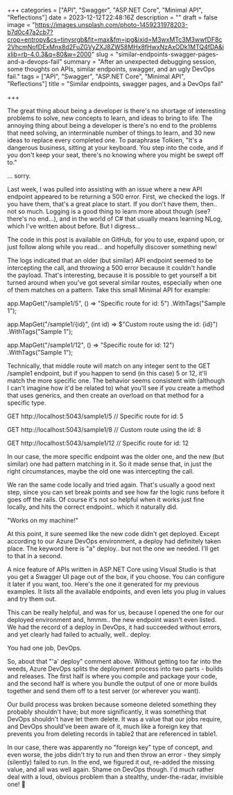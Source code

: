 +++
categories = ["API", "Swagger", "ASP.NET Core", "Minimal API", "Reflections"]
date = 2023-12-12T22:48:16Z
description = ""
draft = false
image = "https://images.unsplash.com/photo-1459231978203-b7d0c47a2cb7?crop=entropy&cs=tinysrgb&fit=max&fm=jpg&ixid=M3wxMTc3M3wwfDF8c2VhcmNofDExMnx8d2FuZGVyZXJ8ZW58MHx8fHwxNzAxODk1MTQ4fDA&ixlib=rb-4.0.3&q=80&w=2000"
slug = "similar-endpoints-swagger-pages-and-a-devops-fail"
summary = "After an unexpected debugging session, some thoughts on APIs, similar endpoints, swagger, and an ugly DevOps fail."
tags = ["API", "Swagger", "ASP.NET Core", "Minimal API", "Reflections"]
title = "Similar endpoints, swagger pages, and a DevOps fail"

+++


The great thing about being a developer is there's no shortage of interesting problems to solve, new concepts to learn, and ideas to bring to life. The annoying thing about being a developer is there's no end to the problems that need solving, an interminable number of things to learn, and 30 new ideas to replace every completed one. To paraphrase Tolkien, "It's a dangerous business, sitting at your keyboard. You step into the code, and if you don't keep your seat, there's no knowing where you might be swept off to."

... sorry.

Last week, I was pulled into assisting with an issue where a new API endpoint appeared to be returning a 500 error. First, we checked the logs. If you have them, that's a great place to start. If you don't have them, then.. not so much. Logging is a good thing to learn more about though (see? there's no end...), and in the world of C# that usually means learning NLog, which I've written about before. But I digress...



The code in this post is available on GitHub, for you to use, expand upon, or just follow along while you read... and hopefully discover something new!



The logs indicated that an older (but similar) API endpoint seemed to be intercepting the call, and throwing a 500 error because it couldn't handle the payload. That's interesting, because it is possible to get yourself a bit turned around when you've got several similar routes, especially when one of them matches on a pattern. Take this small Minimal API for example:

app.MapGet("/sample1/5", () => "Specific route for id: 5")
   .WithTags("Sample 1");

app.MapGet("/sample1/{id}", (int id) => $"Custom route using the id: {id}")
   .WithTags("Sample 1");

app.MapGet("/sample1/12", () => "Specific route for id: 12")
   .WithTags("Sample 1");

Technically, that middle route will match on any integer sent to the GET /sample1 endpoint, but if you happen to send (in this case) 5 or 12, it'll match the more specific one. The behavior seems consistent with (although I can't imagine how it'd be related to) what you'll see if you create a method that uses generics, and then create an overload on that method for a specific type.

GET http://localhost:5043/sample1/5
// Specific route for id: 5

GET http://localhost:5043/sample1/8
// Custom route using the id: 8

GET http://localhost:5043/sample1/12
// Specific route for id: 12

In our case, the more specific endpoint was the older one, and the new (but similar) one had pattern matching in it. So it made sense that, in just the right circumstances, maybe the old one was intercepting the call.

We ran the same code locally and tried again. That's usually a good next step, since you can set break points and see how far the logic runs before it goes off the rails. Of course it's not so helpful when it works just fine locally, and hits the correct endpoint.. which it naturally did.

"Works on my machine!"

At this point, it sure seemed like the new code didn't get deployed. Except according to our Azure DevOps environment, a deploy had definitely taken place. The keyword here is "a" deploy.. but not the one we needed. I'll get to that in a second.

A nice feature of APIs written in ASP.NET Core using Visual Studio is that you get a Swagger UI page out of the box, if you choose. You can configure it later if you want, too. Here's the one it generated for my previous examples. It lists all the available endpoints, and even lets you plug in values and try them out.

This can be really helpful, and was for us, because I opened the one for our deployed environment and, hmmm.. the new endpoint wasn't even listed. We had the record of a deploy in DevOps, it had succeeded without errors, and yet clearly had failed to actually, well.. deploy.

You had one job, DevOps.

So, about that "'a' deploy" comment above. Without getting too far into the weeds, Azure DevOps splits the deployment process into two parts - builds and releases. The first half is where you compile and package your code, and the second half is where you bundle the output of one or more builds together and send them off to a test server (or wherever you want).

Our build process was broken because someone deleted something they probably shouldn't have; but more significantly, it was something that DevOps shouldn't have let them delete. It was a value that our jobs require, and DevOps should've been aware of it, much like a foreign key that prevents you from deleting records in table2 that are referenced in table1.

In our case, there was apparently no "foreign key" type of concept, and even worse, the jobs didn't try to run and then throw an error - they simply (silently) failed to run. In the end, we figured it out, re-added the missing value, and all was well again. Shame on DevOps though. I'd much rather deal with a loud, obvious problem than a stealthy, under-the-radar, invisible one! 🤬